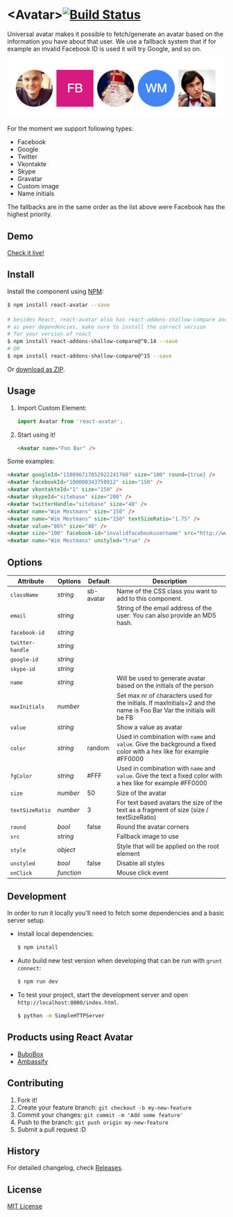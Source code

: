 # &lt;Avatar&gt;[![Build Status](https://travis-ci.org/Sitebase/react-avatar.svg?branch=master)](https://travis-ci.org/Sitebase/react-avatar)
Universal avatar makes it possible to fetch/generate an avatar based on the information you have about that user.
We use a fallback system that if for example an invalid Facebook ID is used it will try Google, and so on.

![React Avatar component preview](example1.jpg)

For the moment we support following types:
* Facebook
* Google
* Twitter
* Vkontakte
* Skype
* Gravatar
* Custom image
* Name initials

The fallbacks are in the same order as the list above were Facebook has the highest priority.

## Demo

[Check it live!](https://www.sitebase.be/react-avatar/?utm_source=github&utm_medium=readme&utm_campaign=react-avatar)

## Install

Install the component using [NPM](https://www.npmjs.com/):

```sh
$ npm install react-avatar --save

# besides React, react-avatar also has react-addons-shallow-compare and prop-types
# as peer dependencies, make sure to install the correct version
# for your version of react
$ npm install react-addons-shallow-compare@^0.14 --save
# OR
$ npm install react-addons-shallow-compare@^15 --save
```

Or [download as ZIP](https://github.com/sitebase/react-avatar/archive/master.zip).


## Usage

1. Import Custom Element:

    ```js
    import Avatar from 'react-avatar';
    ```

2. Start using it!

    ```html
    <Avatar name="Foo Bar" />
    ```

Some examples:

```html
<Avatar googleId="118096717852922241760" size="100" round={true} />
<Avatar facebookId="100008343750912" size="150" />
<Avatar vkontakteId="1" size="150" />
<Avatar skypeId="sitebase" size="200" />
<Avatar twitterHandle="sitebase" size="40" />
<Avatar name="Wim Mostmans" size="150" />
<Avatar name="Wim Mostmans" size="150" textSizeRatio="1.75" />
<Avatar value="86%" size="40" />
<Avatar size="100" facebook-id="invalidfacebookusername" src="http://www.gravatar.com/avatar/a16a38cdfe8b2cbd38e8a56ab93238d3" />
<Avatar name="Wim Mostmans" unstyled="true" />
```

## Options

|   Attribute   |      Options      | Default |                                              Description                                               |
| ------------- | ----------------- | ------- | ------------------------------------------------------------------------------------------------------ |
| `className`       | *string*          | sb-avatar        | Name of the CSS class you want to add to this component.                             |
| `email`       | *string*          |         | String of the email address of the user. You can also provide an MD5 hash.                             |
| `facebook-id` | *string* |         |                                                                                                        |
| `twitter-handle` | *string* |         |                                                                                                        |
| `google-id`   | *string*             |         |                                                                                                        |
| `skype-id`    | *string*          |         |                                                                                                        |
| `name`        | *string*          |         | Will be used to generate avatar based on the initials of the person                                    |
| `maxInitials` | *number*          |         | Set max nr of characters used for the initials. If maxInitials=2 and the name is Foo Bar Var the initials will be FB  |
| `value`       | *string*          |         | Show a value as avatar                                                                                 |
| `color`       | *string*          | random  | Used in combination with `name` and `value`. Give the background a fixed color with a hex like for example #FF0000 |
| `fgColor`     | *string*          | #FFF  | Used in combination with `name` and `value`. Give the text a fixed color with a hex like for example #FF0000 |
| `size`        | *number*             | 50      | Size of the avatar                                                                                     |
| `textSizeRatio` | *number*             | 3      | For text based avatars the size of the text as a fragment of size (size / textSizeRatio)                                 |
| `round`       | *bool*            | false   | Round the avatar corners                                                                               |
| `src`         | *string*          |         | Fallback image to use                                                                                  |
| `style`         | *object*          |         | Style that will be applied on the root element                                                       |
| `unstyled`    | *bool*            | false   | Disable all styles                                                                                     |
| `onClick`    | *function*            |        | Mouse click event                                                                                     |

## Development

In order to run it locally you'll need to fetch some dependencies and a basic server setup.

* Install local dependencies:

    ```sh
    $ npm install
    ```

* Auto build new test version when developing that can be run with `grunt connect`:

    ```sh
    $ npm run dev
    ```

* To test your project, start the development server and open `http://localhost:8000/index.html`.

    ```sh
    $ python -m SimpleHTTPServer
    ```

## Products using React Avatar
* [BuboBox](https://www.bubobox.com/?utm_source=github&utm_medium=readme&utm_campaign=react-avatar)
* [Ambassify](https://www.ambassify.com/?utm_source=github&utm_medium=readme&utm_campaign=react-avatar)

## Contributing

1. Fork it!
2. Create your feature branch: `git checkout -b my-new-feature`
3. Commit your changes: `git commit -m 'Add some feature'`
4. Push to the branch: `git push origin my-new-feature`
5. Submit a pull request :D

## History

For detailed changelog, check [Releases](https://github.com/sitebase/react-avatar/releases).

## License

[MIT License](http://opensource.org/licenses/MIT)
